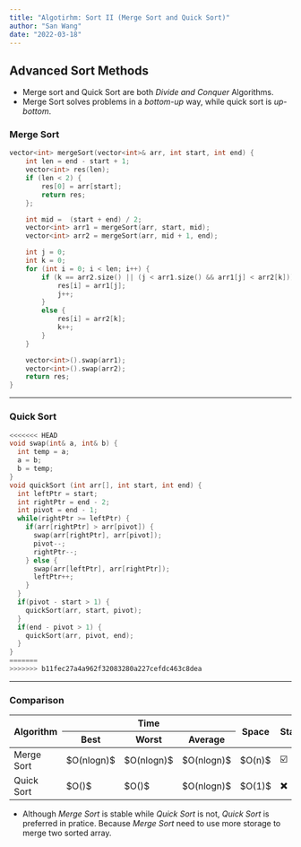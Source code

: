 ```yaml
---
title: "Algotirhm: Sort II (Merge Sort and Quick Sort)"
author: "San Wang"
date: "2022-03-18"
---
```


## Advanced Sort Methods

- Merge sort and Quick Sort are both *Divide and Conquer* Algorithms.
- Merge Sort solves problems in a *bottom-up* way, while quick sort is *up-bottom*.

### Merge Sort

```cpp
vector<int> mergeSort(vector<int>& arr, int start, int end) {
    int len = end - start + 1;
    vector<int> res(len);
    if (len < 2) {
        res[0] = arr[start];
        return res;
    };

    int mid =  (start + end) / 2;
    vector<int> arr1 = mergeSort(arr, start, mid);
    vector<int> arr2 = mergeSort(arr, mid + 1, end);

    int j = 0;
    int k = 0;
    for (int i = 0; i < len; i++) {
        if (k == arr2.size() || (j < arr1.size() && arr1[j] < arr2[k])) {
            res[i] = arr1[j];
            j++;
        }
        else {
            res[i] = arr2[k];
            k++;
        }
    }

    vector<int>().swap(arr1);
    vector<int>().swap(arr2);
    return res;
}
```

***

### Quick Sort

```cpp
<<<<<<< HEAD
void swap(int& a, int& b) {
  int temp = a;
  a = b;
  b = temp;
}
void quickSort (int arr[], int start, int end) {
  int leftPtr = start;
  int rightPtr = end - 2;
  int pivot = end - 1;
  while(rightPtr >= leftPtr) {
    if(arr[rightPtr] > arr[pivot]) {
      swap(arr[rightPtr], arr[pivot]);
      pivot--;
      rightPtr--;
    } else {
      swap(arr[leftPtr], arr[rightPtr]);
      leftPtr++;
    }
  }
  if(pivot - start > 1) {
    quickSort(arr, start, pivot);
  }
  if(end - pivot > 1) {
    quickSort(arr, pivot, end);
  }
}
=======
>>>>>>> b11fec27a4a962f32083280a227cefdc463c8dea
```

***

### Comparison

<table>
  <thead>
    <tr>
      <th rowspan="2">Algorithm</th>
      <th rowspan="1" colspan="3">Time</th>
      <th rowspan="2">Space</th>
      <th rowspan="2">Stability</th>
    </tr>
    <tr>
      <th>Best</th>
      <th>Worst</th>
      <th>Average</th>
    </tr>
  </thead>
  <tbody>
    <tr>
      <td>Merge Sort</td>
      <td>$O(nlogn)$</td>
      <td>$O(nlogn)$</td>
      <td>$O(nlogn)$</td>
      <td>$O(n)$</td>
      <td>☑️</td>
    </tr>
    <tr>
      <td>Quick Sort</td>
      <td>$O()$</td>
      <td>$O()$</td>
      <td>$O(nlogn)$</td>
      <td>$O(1)$</td>
      <td>✖️</td>
    </tr>
  </tbody>
</table>

- Although *Merge Sort* is stable while *Quick Sort* is not, *Quick Sort* is preferred in pratice. Because *Merge Sort* need to use more storage to merge two sorted array.
